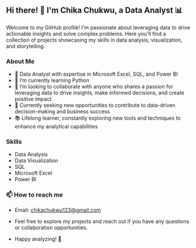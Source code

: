 ## Hi there! 👋 I'm Chika Chukwu, a Data Analyst 📊
Welcome to my GitHub profile! I'm passionate about leveraging data to drive actionable insights and solve complex problems. Here you'll find a collection of projects showcasing my skills in data analysis, visualization, and storytelling.

### About Me
- 🌟 Data Analyst with expertise in Microsoft Excel, SQL, and Power BI
- 🌱 I’m currently learning Python
- 💞️ I’m looking to collaborate with anyone who shares a passion for leveraging data to drive insights, make informed decisions, and create positive impact
- 💼 Currently seeking new opportunities to contribute to data-driven decision-making and business success
- 📚 Lifelong learner, constantly exploring new tools and techniques to enhance my analytical capabilities
  
### Skills
- Data Analysis
- Data Visualization
- SQL
- Microsoft Excel
- Power BI
  
###  📫 How to reach me
- Email: chikachukwu123@gmail.com
  
  
- Feel free to explore my projects and reach out if you have any questions or collaboration opportunities.
- Happy analyzing! 🚀







<!---
Chiikar/Chiikar is a ✨ special ✨ repository because its `README.md` (this file) appears on your GitHub profile.
You can click the Preview link to take a look at your changes.
--->
